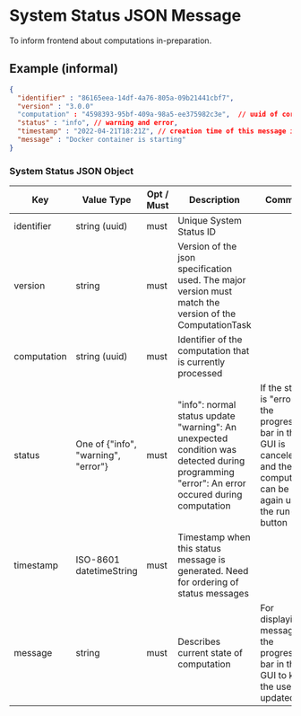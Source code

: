 # System Status JSON Message

To inform frontend about computations in-preparation.

## Example (informal)

``` json title="System Status Message of Type 'info'"
{
  "identifier" : "86165eea-14df-4a76-805a-09b21441cbf7",
  "version" : "3.0.0"
  "computation" : "4598393-95bf-409a-98a5-ee375982c3e",  // uuid of corresponding computation
  "status" : "info", // warning and error, 
  "timestamp" : "2022-04-21T18:21Z", // creation time of this message in ISO-8601
  "message" : "Docker container is starting"
}
```

### System Status JSON Object

|Key            |Value Type |Opt / Must |Description |Comment |
|---------------|-----------|-----------|------------|--------|
| identifier    |string (uuid) |must | Unique System Status ID  | |
| version | string | must | Version of the json specification used. The major version must match the version of the ComputationTask | |
| computation | string (uuid) | must | Identifier of the computation that is currently processed | |
| status | One of {"info", "warning", "error"} | must | "info": normal status update<BR>"warning": An unexpected condition was detected during programming<BR>"error": An error occured during computation | If the status is "error", the progress bar in the GUI is canceled and the computation can be run again using the run-button |
| timestamp |ISO-8601 datetimeString | must | Timestamp when this status message is generated. Need for ordering of status messages | |
| message | string | must | Describes current state of computation | For displaying messages in the progress bar in the GUI to keep the user updated |